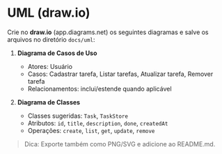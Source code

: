 # UML (draw.io)

Crie no **draw.io** (app.diagrams.net) os seguintes diagramas e salve os arquivos no diretório `docs/uml`:

1. **Diagrama de Casos de Uso**
   - Atores: Usuário
   - Casos: Cadastrar tarefa, Listar tarefas, Atualizar tarefa, Remover tarefa
   - Relacionamentos: inclui/estende quando aplicável

2. **Diagrama de Classes**
   - Classes sugeridas: `Task`, `TaskStore`
   - Atributos: `id`, `title`, `description`, `done`, `createdAt`
   - Operações: `create`, `list`, `get`, `update`, `remove`

> Dica: Exporte também como PNG/SVG e adicione ao README.md.
